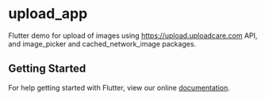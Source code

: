 # upload_app

Flutter demo for upload of images using https://upload.uploadcare.com API, and image_picker and cached_network_image packages.

## Getting Started

For help getting started with Flutter, view our online
[documentation](https://flutter.io/).
